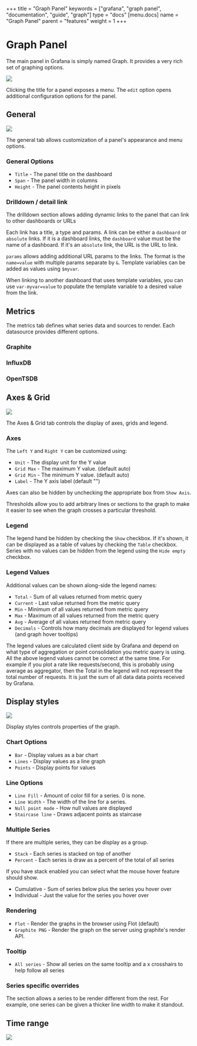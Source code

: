 +++
title = "Graph Panel"
keywords = ["grafana", "graph panel", "documentation", "guide", "graph"]
type = "docs"
[menu.docs]
name = "Graph Panel"
parent = "features"
weight = 1
+++


# Graph Panel

The main panel in Grafana is simply named Graph. It provides a very rich set of graphing options.

<img src="/img/docs/v1/graph_overview.png" class="no-shadow">

Clicking the title for a panel exposes a menu.  The `edit` option opens additional configuration
options for the panel.

## General
![](/img/docs/v2/graph_general.png)

The general tab allows customization of a panel's appearance and menu options.

### General Options

- ``Title`` - The panel title on the dashboard
- ``Span`` - The panel width in columns
- ``Height`` - The panel contents height in pixels

### Drilldown / detail link

The drilldown section allows adding dynamic links to the panel that can link to other dashboards
or URLs

Each link has a title, a type and params.  A link can be either a ``dashboard`` or ``absolute`` links.
If it is a dashboard links, the `dashboard` value must be the name of a dashboard.  If it's an
`absolute` link, the URL is the URL to link.

``params`` allows adding additional URL params to the links.  The format is the ``name=value`` with
multiple params separate by ``&``.  Template variables can be added as values using ``$myvar``.

When linking to another dashboard that uses template variables, you can use ``var-myvar=value`` to
populate the template variable to a desired value from the link.

## Metrics

The metrics tab defines what series data and sources to render.  Each datasource provides different
options.

### Graphite

### InfluxDB

### OpenTSDB

## Axes & Grid

![](/img/docs/v2/graph_axes_grid_options.png)

The Axes & Grid tab controls the display of axes, grids and legend.

### Axes

The ``Left Y`` and ``Right Y`` can be customized using:

- ``Unit`` - The display unit for the Y value
- ``Grid Max`` - The maximum Y value. (default auto)
- ``Grid Min`` - The minimum Y value. (default auto)
- ``Label`` - The Y axis label (default "")

Axes can also be hidden by unchecking the appropriate box from `Show Axis`.

Thresholds allow you to add arbitrary lines or sections to the graph to make it easier to see when
the graph crosses a particular threshold.

### Legend

The legend hand be hidden by checking the ``Show`` checkbox.  If it's shown, it can be
displayed as a table of values by checking the ``Table`` checkbox.  Series with no
values can be hidden from the legend using the ``Hide empty`` checkbox.

### Legend Values

Additional values can be shown along-side the legend names:

- ``Total`` - Sum of all values returned from metric query
- ``Current`` - Last value returned from the metric query
- ``Min`` - Minimum of all values returned from metric query
- ``Max`` - Maximum of all values returned from the metric query
- ``Avg`` - Average of all values returned from metric query
- ``Decimals`` - Controls how many decimals are displayed for legend values (and graph hover tooltips)

The legend values are calculated client side by Grafana and depend on what type of
aggregation or point consolidation you metric query is using. All the above legend values cannot
be correct at the same time. For example if you plot a rate like requests/second, this is probably
using average as aggregator, then the Total in the legend will not represent the total number of requests.
It is just the sum of all data data points received by Grafana.

## Display styles

![](/img/docs/v2/graph_display_styles.png)

Display styles controls properties of the graph.

### Chart Options

- ``Bar`` - Display values as a bar chart
- ``Lines`` - Display values as a line graph
- ``Points`` - Display points for values

### Line Options

- ``Line Fill`` - Amount of color fill for a series.  0 is none.
- ``Line Width`` - The width of the line for a series.
- ``Null point mode`` - How null values are displayed
- ``Staircase line`` - Draws adjacent points as staircase

### Multiple Series

If there are multiple series, they can be display as a group.

- ``Stack`` - Each series is stacked on top of another
- ``Percent`` - Each series is draw as a percent of the total of all series

If you have stack enabled you can select what the mouse hover feature should show.

- Cumulative - Sum of series below plus the series you hover over
- Individual - Just the value for the series you hover over

### Rendering

- ``Flot`` - Render the graphs in the browser using Flot (default)
- ``Graphite PNG`` - Render the graph on the server using graphite's render API.

### Tooltip

- ``All series`` - Show all series on the same tooltip and a x crosshairs to help follow all series

### Series specific overrides

The section allows a series to be render different from the rest.  For example, one series can be given
a thicker line width to make it standout.

## Time range

![](/img/docs/v2/graph_time_range.png)
